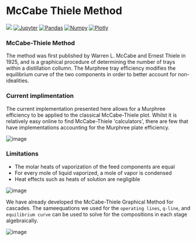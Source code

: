 # McCabe Thiele Method


[<img src="https://img.shields.io/badge/python%20-%2314354C.svg?&style=for-the-badge&logo=python&logoColor=white" />](https://github.com/koroshkorosh1) 
[<img alt="Jupyter" src="https://img.shields.io/badge/Jupyter-F37626.svg?&style=for-the-badge&logo=Jupyter&logoColor=white" />](https://github.com/koroshkorosh1) 
[<img alt="Pandas" src="https://img.shields.io/badge/Pandas-2C2D72?style=for-the-badge&logo=pandas&logoColor=white" />](https://github.com/koroshkorosh1) 
[<img alt="Numpy" src="https://img.shields.io/badge/Numpy-777BB4?style=for-the-badge&logo=numpy&logoColor=white" />](https://github.com/koroshkorosh1) 
[<img alt="Plotly" src="https://img.shields.io/badge/Matplotlib -239120?style=for-the-badge&logo=plotly&logoColor=white" />](https://github.com/koroshkorosh1) 

### **McCabe-Thiele Method**
<p class="text-justify">The method was first published by Warren L. McCabe and Ernest Thiele in 1925, and is a graphical procedure of determining the number of trays within a distillation collumn. The Murphree tray efficiency modifies the equilibrium curve of the two components in order to better account for non-idealities.</p>

### **Current implimentation**
The current implementation presented here allows for a Murphree efficiency to be applied to the classical McCabe-Thiele plot. Whilst it is relatively easy online to find McCabe-Thiele 'calculators', there are few that have implementations accounting for the Murphree plate efficiency. 

![image](https://s22.picofile.com/file/8447853292/Web_capture_26_2_2022_225328_drive_google_com.jpeg)

### **Limitations**
* The molar heats of vaporization of the feed components are equal
* For every mole of liquid vaporized, a mole of vapor is condensed
* Heat effects such as heats of solution are negligible

![image](https://s23.picofile.com/file/8447853792/Screenshot_2022_02_26_232853.png)

 We have already developed the McCabe-Thiele Graphical Method for cascades. The sameequations we used for the ```operating lines```, ```q-line```, and ```equilibrium curve``` can be used to solve for the compositions in each stage algebraically.

![image](https://s23.picofile.com/file/8449046084/chemecube_logo_wide_2_1_.png)
<br />
[](../../../../file/8447853792/Screenshot_2022_02_26_232853.png)